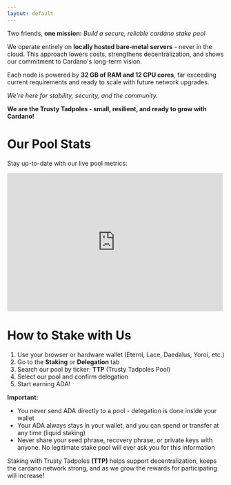 ```yaml
---
layout: default
---
```


Two friends, **one mission:** _Build a secure, reliable cardano stake pool_

We operate entirely on **locally hosted bare-metal servers** - never in the cloud. This approach lowers costs, strengthens decentralization, and shows our commitment to Cardano's long-term vision.

Each node is powered by **32 GB of RAM and 12 CPU cores**, far exceeding current requirements and ready to scale with future network upgrades.

_We're here for stability, security, and the community._

**We are the Trusty Tadpoles - small, resilient, and ready to grow with Cardano!**

# Our Pool Stats

Stay up-to-date with our live pool metrics:
<div class="iframe-container">
  <iframe width="500" height="320" frameborder="0" src="https://img.cexplorer.io/w/widget.html?pool=pool1r76pjed6q8k9y8lngcedqhv52zqzc2gczwzqc93x6kwq73xprtr&theme=dark"><a href="https://cexplorer.io/pool/pool1r76pjed6q8k9y8lngcedqhv52zqzc2gczwzqc93x6kwq73xprtr">pool detail on cexplorer.io</a>
  </iframe>
</div>

# How to Stake with Us

1.  Use your browser or hardware wallet (Eternl, Lace, Daedalus, Yoroi, etc.)
2.  Go to the **Staking** or **Delegation** tab
3.  Search our pool by ticker: **TTP** (Trusty Tadpoles Pool)
4.  Select our pool and confirm delegation
5.  Start earning ADA!

**Important:**

*   You never send ADA directly to a pool - delegation is done inside your wallet
*   Your ADA always stays in your wallet, and you can spend or transfer at any time (liquid staking)
*   Never share your seed phrase, recovery phrase, or private keys with anyone. No legitimate stake pool will ever ask you for this information

Staking with Trusty Tadpoles **(TTP)** helps support decentralization, keeps the cardano network strong, and as we grow the rewards for participating will increase!
